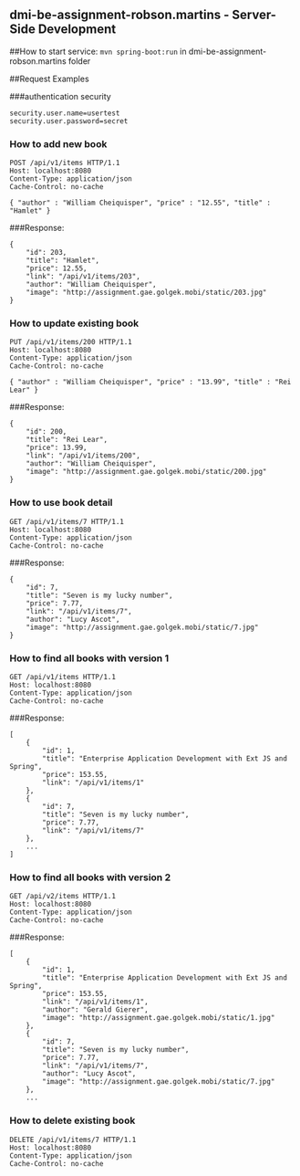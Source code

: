## dmi-be-assignment-robson.martins - Server- Side Development

##How to start service: 
```mvn spring-boot:run``` in dmi-be-assignment-robson.martins folder

##Request Examples

###authentication security
```
security.user.name=usertest
security.user.password=secret
```

### How to add new book
```
POST /api/v1/items HTTP/1.1
Host: localhost:8080
Content-Type: application/json
Cache-Control: no-cache

{ "author" : "William Cheiquisper", "price" : "12.55", "title" : "Hamlet" } 
```
###Response:
```
{
    "id": 203,
    "title": "Hamlet",
    "price": 12.55,
    "link": "/api/v1/items/203",
    "author": "William Cheiquisper",
    "image": "http://assignment.gae.golgek.mobi/static/203.jpg"
}
```

### How to update existing book
```
PUT /api/v1/items/200 HTTP/1.1
Host: localhost:8080
Content-Type: application/json
Cache-Control: no-cache

{ "author" : "William Cheiquisper", "price" : "13.99", "title" : "Rei Lear" } 
```
###Response:
```
{
    "id": 200,
    "title": "Rei Lear",
    "price": 13.99,
    "link": "/api/v1/items/200",
    "author": "William Cheiquisper",
    "image": "http://assignment.gae.golgek.mobi/static/200.jpg"
}
```

### How to use book detail
```
GET /api/v1/items/7 HTTP/1.1
Host: localhost:8080
Content-Type: application/json
Cache-Control: no-cache
```
###Response:
```
{
    "id": 7,
    "title": "Seven is my lucky number",
    "price": 7.77,
    "link": "/api/v1/items/7",
    "author": "Lucy Ascot",
    "image": "http://assignment.gae.golgek.mobi/static/7.jpg"
}
```

### How to find all books with version 1
```
GET /api/v1/items HTTP/1.1
Host: localhost:8080
Content-Type: application/json
Cache-Control: no-cache
```
###Response:
```
[
    {
        "id": 1,
        "title": "Enterprise Application Development with Ext JS and Spring",
        "price": 153.55,
        "link": "/api/v1/items/1"
    },
    {
        "id": 7,
        "title": "Seven is my lucky number",
        "price": 7.77,
        "link": "/api/v1/items/7"
    },
    ...
]
```


### How to find all books with version 2
```
GET /api/v2/items HTTP/1.1
Host: localhost:8080
Content-Type: application/json
Cache-Control: no-cache
```
###Response:
```
[
    {
        "id": 1,
        "title": "Enterprise Application Development with Ext JS and Spring",
        "price": 153.55,
        "link": "/api/v1/items/1",
        "author": "Gerald Gierer",
        "image": "http://assignment.gae.golgek.mobi/static/1.jpg"
    },
    {
        "id": 7,
        "title": "Seven is my lucky number",
        "price": 7.77,
        "link": "/api/v1/items/7",
        "author": "Lucy Ascot",
        "image": "http://assignment.gae.golgek.mobi/static/7.jpg"
    },
    ...
```

### How to delete existing book
```
DELETE /api/v1/items/7 HTTP/1.1
Host: localhost:8080
Content-Type: application/json
Cache-Control: no-cache
```